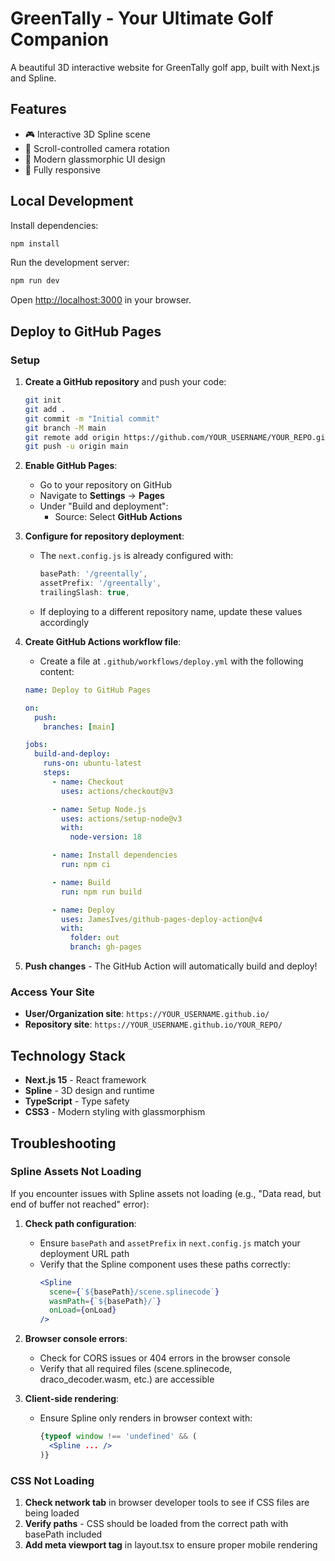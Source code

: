 # GreenTally - Your Ultimate Golf Companion

A beautiful 3D interactive website for GreenTally golf app, built with Next.js and Spline.

## Features

- 🎮 Interactive 3D Spline scene
- 📜 Scroll-controlled camera rotation
- 🎨 Modern glassmorphic UI design
- 📱 Fully responsive

## Local Development

Install dependencies:

```bash
npm install
```

Run the development server:

```bash
npm run dev
```

Open [http://localhost:3000](http://localhost:3000) in your browser.

## Deploy to GitHub Pages

### Setup

1. **Create a GitHub repository** and push your code:
   ```bash
   git init
   git add .
   git commit -m "Initial commit"
   git branch -M main
   git remote add origin https://github.com/YOUR_USERNAME/YOUR_REPO.git
   git push -u origin main
   ```

2. **Enable GitHub Pages**:
   - Go to your repository on GitHub
   - Navigate to **Settings** → **Pages**
   - Under "Build and deployment":
     - Source: Select **GitHub Actions**

3. **Configure for repository deployment**:
   - The `next.config.js` is already configured with:
     ```javascript
     basePath: '/greentally',
     assetPrefix: '/greentally',
     trailingSlash: true,
     ```
   - If deploying to a different repository name, update these values accordingly

4. **Create GitHub Actions workflow file**:
   - Create a file at `.github/workflows/deploy.yml` with the following content:
   ```yaml
   name: Deploy to GitHub Pages

   on:
     push:
       branches: [main]

   jobs:
     build-and-deploy:
       runs-on: ubuntu-latest
       steps:
         - name: Checkout
           uses: actions/checkout@v3

         - name: Setup Node.js
           uses: actions/setup-node@v3
           with:
             node-version: 18

         - name: Install dependencies
           run: npm ci

         - name: Build
           run: npm run build

         - name: Deploy
           uses: JamesIves/github-pages-deploy-action@v4
           with:
             folder: out
             branch: gh-pages
   ```

5. **Push changes** - The GitHub Action will automatically build and deploy!

### Access Your Site

- **User/Organization site**: `https://YOUR_USERNAME.github.io/`
- **Repository site**: `https://YOUR_USERNAME.github.io/YOUR_REPO/`

## Technology Stack

- **Next.js 15** - React framework
- **Spline** - 3D design and runtime
- **TypeScript** - Type safety
- **CSS3** - Modern styling with glassmorphism

## Troubleshooting

### Spline Assets Not Loading

If you encounter issues with Spline assets not loading (e.g., "Data read, but end of buffer not reached" error):

1. **Check path configuration**:
   - Ensure `basePath` and `assetPrefix` in `next.config.js` match your deployment URL path
   - Verify that the Spline component uses these paths correctly:
     ```jsx
     <Spline
       scene={`${basePath}/scene.splinecode`}
       wasmPath={`${basePath}/`}
       onLoad={onLoad}
     />
     ```

2. **Browser console errors**:
   - Check for CORS issues or 404 errors in the browser console
   - Verify that all required files (scene.splinecode, draco_decoder.wasm, etc.) are accessible

3. **Client-side rendering**:
   - Ensure Spline only renders in browser context with:
     ```jsx
     {typeof window !== 'undefined' && (
       <Spline ... />
     )}
     ```

### CSS Not Loading

1. **Check network tab** in browser developer tools to see if CSS files are being loaded
2. **Verify paths** - CSS should be loaded from the correct path with basePath included
3. **Add meta viewport tag** in layout.tsx to ensure proper mobile rendering

